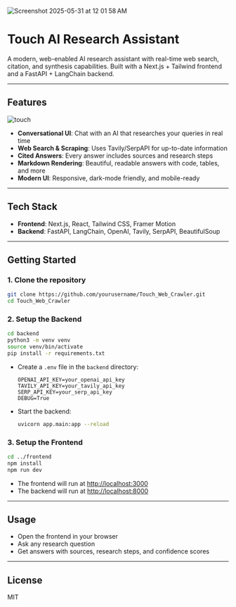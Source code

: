 ![Screenshot 2025-05-31 at 12 01 58 AM](https://github.com/user-attachments/assets/b24d6090-2fe7-4f7b-aa42-6ab9a08ce1d2)

# Touch AI Research Assistant

A modern, web-enabled AI research assistant with real-time web search, citation, and synthesis capabilities. Built with a Next.js + Tailwind frontend and a FastAPI + LangChain backend.
 
---

## Features

<p align="">
  <img src="https://github.com/user-attachments/assets/a936dfb8-028c-4e5e-a05d-b2f74e219836" alt="touch" />
</p>

- **Conversational UI**: Chat with an AI that researches your queries in real time
- **Web Search & Scraping**: Uses Tavily/SerpAPI for up-to-date information
- **Cited Answers**: Every answer includes sources and research steps
- **Markdown Rendering**: Beautiful, readable answers with code, tables, and more
- **Modern UI**: Responsive, dark-mode friendly, and mobile-ready

---

## Tech Stack
- **Frontend**: Next.js, React, Tailwind CSS, Framer Motion
- **Backend**: FastAPI, LangChain, OpenAI, Tavily, SerpAPI, BeautifulSoup

---

## Getting Started

### 1. Clone the repository
```bash
git clone https://github.com/yourusername/Touch_Web_Crawler.git
cd Touch_Web_Crawler

```

### 2. Setup the Backend
```bash
cd backend
python3 -m venv venv
source venv/bin/activate
pip install -r requirements.txt
```

- Create a `.env` file in the `backend` directory:
  ```env
  OPENAI_API_KEY=your_openai_api_key
  TAVILY_API_KEY=your_tavily_api_key
  SERP_API_KEY=your_serp_api_key
  DEBUG=True
  ```
- Start the backend:
  ```bash
  uvicorn app.main:app --reload
  ```

### 3. Setup the Frontend
```bash
cd ../frontend
npm install
npm run dev
```

- The frontend will run at [http://localhost:3000](http://localhost:3000)
- The backend will run at [http://localhost:8000](http://localhost:8000)

---

## Usage
- Open the frontend in your browser
- Ask any research question
- Get answers with sources, research steps, and confidence scores

---

## License
MIT 
